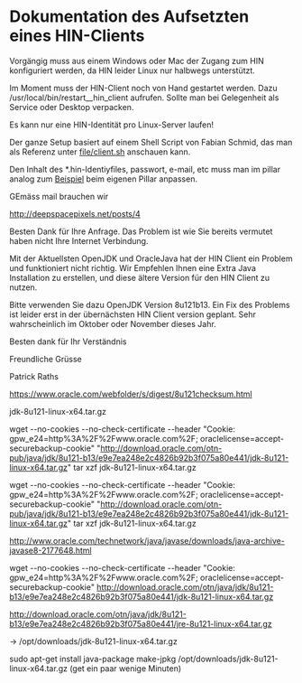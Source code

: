 # Dokumentation des Aufsetzten eines HIN-Clients

Vorgängig muss aus einem Windows oder Mac der Zugang zum HIN konfiguriert werden, da HIN leider Linux nur halbwegs unterstützt.

Im Moment muss der HIN-Client noch von Hand gestartet werden. Dazu /usr/local/bin/restart_<HIN login>_hin_client aufrufen. Sollte man bei Gelegenheit als Service oder Desktop verpacken.

Es kann nur eine HIN-Identität pro Linux-Server laufen!

Der ganze Setup basiert auf einem Shell Script von Fabian Schmid, das man als Referenz unter [file/client.sh](file/client.sh) anschauen kann.

Den Inhalt des *.hin-Identiyfiles, passwort, e-mail, etc muss man im pillar analog zum [Beispiel](../../pillar/hinclient/init.sls) beim eigenen Pillar anpassen.

GEmäss mail brauchen wir

http://deepspacepixels.net/posts/4


Besten Dank für Ihre Anfrage. Das Problem ist wie Sie bereits vermutet haben nicht Ihre Internet Verbindung.

Mit der Aktuellsten OpenJDK und OracleJava hat der HIN Client ein Problem und funktioniert nicht richtig.
Wir Empfehlen Ihnen eine Extra Java Installation zu erstellen, und diese ältere Version für den HIN Client zu nutzen.

Bitte verwenden Sie dazu OpenJDK Version 8u121b13. Ein Fix des Problems ist leider erst in der übernächsten HIN Client version geplant.
Sehr wahrscheinlich im Oktober oder November dieses Jahr.

Besten dank für Ihr Verständnis

Freundliche Grüsse

Patrick Raths


https://www.oracle.com/webfolder/s/digest/8u121checksum.html

jdk-8u121-linux-x64.tar.gz

wget --no-cookies --no-check-certificate --header "Cookie: gpw_e24=http%3A%2F%2Fwww.oracle.com%2F; oraclelicense=accept-securebackup-cookie" "http://download.oracle.com/otn-pub/java/jdk/8u121-b13/e9e7ea248e2c4826b92b3f075a80e441/jdk-8u121-linux-x64.tar.gz"
tar xzf jdk-8u121-linux-x64.tar.gz

wget --no-cookies --no-check-certificate --header "Cookie: gpw_e24=http%3A%2F%2Fwww.oracle.com%2F; oraclelicense=accept-securebackup-cookie" "http://download.oracle.com/otn-pub/java/jdk/8u121-b13/e9e7ea248e2c4826b92b3f075a80e441/jdk-8u121-linux-x64.tar.gz"
tar xzf jdk-8u121-linux-x64.tar.gz


http://www.oracle.com/technetwork/java/javase/downloads/java-archive-javase8-2177648.html


wget --no-cookies --no-check-certificate --header "Cookie: gpw_e24=http%3A%2F%2Fwww.oracle.com%2F; oraclelicense=accept-securebackup-cookie"  http://download.oracle.com/otn/java/jdk/8u121-b13/e9e7ea248e2c4826b92b3f075a80e441/jdk-8u121-linux-x64.tar.gz

http://download.oracle.com/otn/java/jdk/8u121-b13/e9e7ea248e2c4826b92b3f075a80e441/jre-8u121-linux-x64.tar.gz

-> /opt/downloads/jdk-8u121-linux-x64.tar.gz

sudo apt-get install java-package
make-jpkg /opt/downloads/jdk-8u121-linux-x64.tar.gz (get ein paar wenige Minuten)
